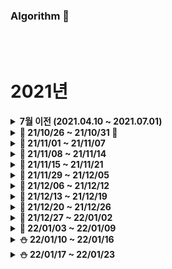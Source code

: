 ### Algorithm 📘


<br />
<br />

# 2021년
<details markdown="1">
<summary><strong> 7월 이전 (2021.04.10 ~ 2021.07.01)</strong></summary>
<br>

4월부터 7월까지 [GitBook](https://app.gitbook.com/@juhwan-dev/s/til/til)에 알고리즘 공부한 내용을 업로드하였습니다.

</details>




<details markdown="1">
<summary><strong> 🌾 21/10/26 ~ 21/10/31 🌾</strong></summary>
<br>
<br>


|                 문제              |                             풀이                             |
| :-------------------------------: | :----------------------------------------------------------- |
|프로그래머스 [거리두기 확인하기](https://bit.ly/3nN7Huz) <br> 프로그래머스 [뉴스 클러스터링](https://bit.ly/3pJU3eh) <br> BOJ 2606 [바이러스](https://www.acmicpc.net/problem/2606) <br> BOJ 2667 [단지번호붙이기](https://www.acmicpc.net/problem/2667) <br> 프로그래머스 [수식 최대화](https://bit.ly/3o0iyRZ) <br> 프로그래머스 [튜플](https://bit.ly/3CyCEJ4) <br> Codeforces #710 (Div.3) [A](https://codeforces.com/contest/1506/problem/A) <br> Codeforces #710 (Div.3) [C](https://codeforces.com/contest/1506/problem/C) <br> BOJ 11279 [최대 힙](https://www.acmicpc.net/problem/11279) |([풀이](https://bit.ly/3bcuWIp)) <br> ([풀이](https://bit.ly/3pB9WU8)) <br> ([풀이](./BaekJoon/src/_24_DFS와_BFS/바이러스_2606번.java)) <br> ([풀이](./BaekJoon/src/_24_DFS와_BFS/단지번호붙이기_2667번.java)) <br> ([풀이](https://bit.ly/2ZBmK1G)) <br> ([풀이1](https://bit.ly/3CwCHVw))([풀이2](https://bit.ly/3EpFLTS)) <br> ([풀이](https://github.com/cofocofo/cofocofo/blob/main/weekly_codeforces/M10/D30%20-%20Codeforces%20Round%20%23710%20(Div.%203)/A%20-%20Strange%20Table/A_%EA%B9%80%EC%A3%BC%ED%99%98.java)) <br> ([풀이](https://github.com/cofocofo/cofocofo/blob/main/weekly_codeforces/M10/D30%20-%20Codeforces%20Round%20%23710%20(Div.%203)/C%20-%20Double-ended%20Strings/C_%EA%B9%80%EC%A3%BC%ED%99%98.java)) <br> ([풀이](./BaekJoon/src/_22_PriorityQueue/최대_힙_11279번.java))<br> |

<br>

</details>


<details markdown="1">
<summary><strong> 🍂 21/11/01 ~ 21/11/07 </strong></summary>
<br>
<br>

|                 문제              |                             풀이                             |
| :-------------------------------: | :----------------------------------------------------------- |
| Codeforces #702 (Div.3) [A](https://codeforces.com/contest/1490/problem/A) <br> Codeforces #702 (Div.3) [B](https://codeforces.com/contest/1490/problem/B) <br> Codeforces #702 (Div.3) [C](https://codeforces.com/contest/1490/problem/C) <br> BOJ 1463 [1로 만들기](https://www.acmicpc.net/problem/1463) | ([풀이](https://github.com/cofocofo/cofocofo/blob/main/weekly_codeforces/M11/D06%20-%20Codeforces%20Round%20%23702%20(Div.%203)/A%20-%20Dense%20Array/A_%EA%B9%80%EC%A3%BC%ED%99%98.java)) <br> ([풀이](https://github.com/cofocofo/cofocofo/blob/main/weekly_codeforces/M11/D06%20-%20Codeforces%20Round%20%23702%20(Div.%203)/B%20-%20Balanced%20Remainders/B_%EA%B9%80%EC%A3%BC%ED%99%98.java)) <br> ([풀이](https://github.com/cofocofo/cofocofo/blob/main/weekly_codeforces/M11/D06%20-%20Codeforces%20Round%20%23702%20(Div.%203)/C%20-%20Sum%20of%20Cubes/C_%EA%B9%80%EC%A3%BC%ED%99%98.java)) <br> ([풀이](https://github.com/juhwankim-dev/Algorithm/blob/main/BaekJoon/src/_1463_1%EB%A1%9C_%EB%A7%8C%EB%93%A4%EA%B8%B0.java))|

<br>

</details>


<details markdown="1">
<summary><strong> 🍂 21/11/08 ~ 21/11/14 </strong></summary>
<br>
<br>

|                 문제              |                             풀이                             |
| :-------------------------------: | :----------------------------------------------------------- |
| Codeforces #697 (Div.3) [A](https://codeforces.com/contest/1475/problem/A) <br> Codeforces #697 (Div.3) [B](https://codeforces.com/contest/1475/problem/B) <br> Codeforces #697 (Div.3) [C](https://codeforces.com/contest/1475/problem/E) <br> 프로그래머스 [가장 큰 수](https://programmers.co.kr/learn/courses/30/lessons/42746) <br>  | ([풀이]()) <br> ([풀이]()) <br> ([풀이]()) <br> ([풀이](https://github.com/juhwankim-dev/ssafyAlgorithmStudy/blob/master/src/ssafyAlgorithmStudy/programmers/level2/Week12_%EA%B0%80%EC%9E%A5_%ED%81%B0_%EC%88%98.java))

<br>

</details>




<details markdown="1">
<summary><strong> 🍂 21/11/15 ~ 21/11/21 </strong></summary>
<br>
<br>

|                 문제              |                             풀이                             |
| :-------------------------------: | :----------------------------------------------------------- |
| 프로그래머스 [소수 찾기](https://programmers.co.kr/learn/courses/30/lessons/42839) <br> 프로그래머스 [게임 맵 최단거리](https://programmers.co.kr/learn/courses/30/lessons/1844) <br> 프로그래머스 [조이스틱](https://programmers.co.kr/learn/courses/30/lessons/42860) | ([풀이](https://github.com/juhwankim-dev/ssafyAlgorithmStudy/blob/master/src/ssafyAlgorithmStudy/programmers/level2/Week13_%EC%86%8C%EC%88%98_%EC%B0%BE%EA%B8%B0.java)) <br> ([풀이](https://github.com/juhwankim-dev/ssafyAlgorithmStudy/blob/master/src/ssafyAlgorithmStudy/programmers/level2/Week13_%EA%B2%8C%EC%9E%84_%EB%A7%B5_%EC%B5%9C%EB%8B%A8%EA%B1%B0%EB%A6%AC.java)) <br> ([풀이](https://github.com/juhwankim-dev/ssafyAlgorithmStudy/blob/master/src/ssafyAlgorithmStudy/programmers/level2/Week13_%EC%A1%B0%EC%9D%B4%EC%8A%A4%ED%8B%B1.java))

<br>

</details>




<details markdown="1">
<summary><strong> 🍂 21/11/29 ~ 21/12/05 </strong></summary>
<br>
<br>

|                 문제              |                             풀이                             |
| :-------------------------------: | :----------------------------------------------------------- |
| 프로그래머스 [예상 대진표](https://programmers.co.kr/learn/courses/30/lessons/12985) <br> 프로그래머스 [순위 검색](https://programmers.co.kr/learn/courses/30/lessons/72412) <br> BOJ 1012 [유기농 배추](https://www.acmicpc.net/problem/1012) <br> 산타클로스는_바빠 (직접 만든 문제) <br> BOJ 2178 [미로 탐색](https://www.acmicpc.net/problem/2178) <br> SWEA 1865 [동철이의 일 분배](https://bit.ly/3xVLS0k) <br> BOJ 7576 [토마토](https://www.acmicpc.net/problem/7576) <br> BOJ 7569 [토마토 3차원](https://www.acmicpc.net/problem/7569) | ([풀이](https://github.com/juhwankim-dev/ssafyAlgorithmStudy/blob/master/src/ssafyAlgorithmStudy/programmers/level2/Week14_%EC%98%88%EC%83%81_%EB%8C%80%EC%A7%84%ED%91%9C.java)) <br> ([풀이](https://github.com/juhwankim-dev/ssafyAlgorithmStudy/blob/master/src/ssafyAlgorithmStudy/programmers/level2/Week14_%EC%88%9C%EC%9C%84_%EA%B2%80%EC%83%89.java)) <br> ([풀이](./BaekJoon/src/_1012_유기농_배추.java)) <br> ([풀이](./SelfMade/직접만든문제_산타클로스는_바빠.java)) <br> ([풀이](./BaekJoon/src/_2178_미로_탐색.java)) <br> ([풀이](./Samsung/src/algorithm/_1865_동철이의_일_분배.java)) <br> ([풀이](./BaekJoon/src/_7576_토마토.java)) <br> ([풀이](./BaekJoon/src/_7569_토마토_3차원.java))



<br>

</details>





<details markdown="1">
<summary><strong> 🎅 21/12/06 ~ 21/12/12 </strong></summary>
<br>
<br>

|                 문제              |                             풀이                             |
| :-------------------------------: | :----------------------------------------------------------- |
| 프로그래머스 [괄호 회전하기](https://programmers.co.kr/learn/courses/30/lessons/76502) <br> 프로그래머스 [위장](https://programmers.co.kr/learn/courses/30/lessons/42578) <br> 프로그래머스 [배달](https://programmers.co.kr/learn/courses/30/lessons/12978) <br> BOJ 1697 [숨바꼭질](https://www.acmicpc.net/problem/1697) <br> BOJ 2206 [벽 부수고 이동하기](https://www.acmicpc.net/problem/2206) <br> BOJ 7562 [나이트의 이동](https://www.acmicpc.net/problem/7562) <br> BOJ 1707 [이분 그래프](https://www.acmicpc.net/problem/1707) | ([풀이](https://github.com/juhwankim-dev/ssafyAlgorithmStudy/blob/master/src/ssafyAlgorithmStudy/programmers/level2/Week15_%EA%B4%84%ED%98%B8_%ED%9A%8C%EC%A0%84%ED%95%98%EA%B8%B0.java)) <br> ([풀이](https://github.com/juhwankim-dev/ssafyAlgorithmStudy/blob/master/src/ssafyAlgorithmStudy/programmers/level2/Week15_%EC%9C%84%EC%9E%A5.java)) <br> ([풀이](https://github.com/juhwankim-dev/ssafyAlgorithmStudy/blob/master/src/ssafyAlgorithmStudy/programmers/level2/Week15_%EB%B0%B0%EB%8B%AC.java)) <br> ([풀이](./BaekJoon/src/_1697_숨바꼭질.java)) <br> ([풀이](./BaekJoon/src/_2206_벽_부수고_이동하기.java)) <br> ([풀이](./BaekJoon/src/_7562_나이트의_이동.java)) <br> ([풀이](./BaekJoon/src/_1707_이분_그래프.java))



<br>

</details>




<details markdown="1">
<summary><strong> 🎅 21/12/13 ~ 21/12/19 </strong></summary>
<br>
<br>

|                 문제              |                             풀이                             |
| :-------------------------------: | :----------------------------------------------------------- |
| 프로그래머스 [H-Index](https://programmers.co.kr/learn/courses/30/lessons/42747) <br> 프로그래머스 [다리를 지나는 트럭](https://programmers.co.kr/learn/courses/30/lessons/42583) <br> 프로그래머스 [카펫](https://programmers.co.kr/learn/courses/30/lessons/42842) <br> BOJ 2667[단지번호붙이기](https://www.acmicpc.net/problem/2667) <br> BOJ 4963[섬의 개수](https://www.acmicpc.net/problem/4963) <br> BOJ 9466[텀 프로젝트](https://www.acmicpc.net/problem/9466) <br> BOJ 2331[반복순열](https://www.acmicpc.net/problem/2331) <br> BOJ 10451[순열 사이클](https://www.acmicpc.net/problem/10451) <br> BOJ 11724[연결 요소의 개수](https://www.acmicpc.net/problem/11724) | ([풀이](https://github.com/juhwankim-dev/ssafyAlgorithmStudy/blob/master/src/ssafyAlgorithmStudy/programmers/level2/Week16_H_Index.java)) <br> ([풀이](https://github.com/juhwankim-dev/ssafyAlgorithmStudy/blob/master/src/ssafyAlgorithmStudy/programmers/level2/Week16_%EB%8B%A4%EB%A6%AC%EB%A5%BC_%EC%A7%80%EB%82%98%EB%8A%94_%ED%8A%B8%EB%9F%AD.java)) <br> ([풀이](./BaekJoon/src/_2667_단지번호붙이기_.java)) <br> ([풀이](./BaekJoon/src/_4963_섬의_개수_.java)) <br> ([풀이](https://github.com/juhwankim-dev/ssafyAlgorithmStudy/blob/master/src/ssafyAlgorithmStudy/programmers/level2/Week16_%EC%B9%B4%ED%8E%AB.java)) <br> ([풀이](./BaekJoon/src/_9466번_텀_프로젝트_.java)) <br> ([풀이](./BaekJoon/src/_2331_반복수열_.java)) <br> ([풀이](./BaekJoon/src/_10451_순열_사이클.java)) <br> ([풀이](./BaekJoon/src/_11724_연결_요소의_개수.java))


<br>

</details>




<details markdown="1">
<summary><strong> 🎅 21/12/20 ~ 21/12/26 </strong></summary>
<br>
<br>

|                 문제              |                             풀이                             |
| :-------------------------------: | :----------------------------------------------------------- |
| BOJ 2146[다리 만들기](https://www.acmicpc.net/problem/2146) <br> BOJ 1991[트리 순회](https://www.acmicpc.net/problem/1991) <br> BOJ 11725[트리의 부모 찾기](https://www.acmicpc.net/problem/11725) <br> BOJ 1167[트리의 지름](https://www.acmicpc.net/problem/1167) <br> BOJ 1967[트리의 지름](https://www.acmicpc.net/problem/1967) | ([풀이](./BaekJoon/src/_2146_다리_만들기.java)) <br> ([풀이](./BaekJoon/src/_1991번_트리_순회.java)) <br> ([풀이](./BaekJoon/src/_11725_트리의_부모_찾기.java)) <br> ([풀이](./BaekJoon/src/_1167_트리의_지름.java)) <br> ([풀이](./BaekJoon/src/_1967_트리의_지름_.java))


<br>

</details>




<details markdown="1">
<summary><strong> 🎅 21/12/27 ~ 22/01/02 </strong></summary>
<br>
<br>

|                 문제              |                             풀이                             |
| :-------------------------------: | :----------------------------------------------------------- |
| BOJ 2805[나무 자르기](https://www.acmicpc.net/problem/2805) <br> BOJ 2110[공유기 설치](https://www.acmicpc.net/problem/2110) <br> BOJ 1992[쿼드트리](https://www.acmicpc.net/problem/1992) <br> BOJ 1780[종이의 개수](https://www.acmicpc.net/problem/1780) <br> BOJ 1654[랜선 자르기](https://www.acmicpc.net/problem/1654) | ([풀이](./BaekJoon/src/_2805_나무_자르기.java)) <br> ([풀이](./BaekJoon/src/_2110_공유기_설치.java)) <br> ([풀이](./BaekJoon/src/_1992_쿼드트리.java)) <br> ([풀이](./BaekJoon/src/_1780_종이의_개수.java)) <br> ([풀이](./BaekJoon/src/_1654_랜선_자르기.java))


<br>

</details>





<details markdown="1">
<summary><strong> 🎅 22/01/03 ~ 22/01/09 </strong></summary>
<br>
<br>

|                 문제              |                             풀이                             |
| :-------------------------------: | :----------------------------------------------------------- |
| 프로그래머스 [큰 수 만들기](https://programmers.co.kr/learn/courses/30/lessons/42883) <br> 프로그래머스 [프렌즈4블록](https://programmers.co.kr/learn/courses/30/lessons/17679) <br> 프로그래머스 [피로도](https://programmers.co.kr/learn/courses/30/lessons/87946) <br> BOJ 11726[2xn 타일링](https://www.acmicpc.net/problem/11726) <br> BOJ 11047[동전 0](https://www.acmicpc.net/problem/11047) <br> BOJ 10816[숫자 카드 2](https://www.acmicpc.net/problem/10816) <br> BOJ 10815[숫자 카드](https://www.acmicpc.net/problem/10815) | ([풀이](https://github.com/juhwankim-dev/ssafyAlgorithmStudy/blob/master/src/ssafyAlgorithmStudy/programmers/level2/Week17_%ED%81%B0_%EC%88%98_%EB%A7%8C%EB%93%A4%EA%B8%B0.java)) <br> ([풀이](https://github.com/juhwankim-dev/ssafyAlgorithmStudy/blob/master/src/ssafyAlgorithmStudy/programmers/level2/Week17_%ED%94%84%EB%A0%8C%EC%A6%884%EB%B8%94%EB%A1%9D.java)) <br> ([풀이](https://github.com/juhwankim-dev/ssafyAlgorithmStudy/blob/master/src/ssafyAlgorithmStudy/programmers/level2/Week17_%ED%94%BC%EB%A1%9C%EB%8F%84.java)) <br> ([풀이](./BaekJoon/src/_11726_2xn_타일링.java)) <br> ([풀이](./BaekJoon/src/_11047_동전_0.java)) <br> ([풀이](./BaekJoon/src/_10816_숫자_카드_2.java)) <br> ([풀이](./BaekJoon/src/_10815_숫자_카드.java))



<br>

</details>





<details markdown="1">
<summary><strong> ⛄️ 22/01/10 ~ 22/01/16 </strong></summary>
<br>
<br>

|                 문제              |                             풀이                             |
| :-------------------------------: | :----------------------------------------------------------- |
| 프로그래머스 [2개 이하로 다른 비트](https://programmers.co.kr/learn/courses/30/lessons/77885) <br> 프로그래머스 [삼각 달팽이](https://programmers.co.kr/learn/courses/30/lessons/68645) <br> 프로그래머스 [영어 끝말잇기](https://programmers.co.kr/learn/courses/30/lessons/12981) <br> BOJ 14503[로봇 청소기](https://www.acmicpc.net/problem/14503) <br> BOJ 11728[배열 합치기](https://www.acmicpc.net/problem/11728) | ([풀이](https://github.com/juhwankim-dev/ssafyAlgorithmStudy/blob/master/src/ssafyAlgorithmStudy/programmers/level2/Week18_2%EA%B0%9C_%EC%9D%B4%ED%95%98%EB%A1%9C_%EB%8B%A4%EB%A5%B8_%EB%B9%84%ED%8A%B8.java)) <br> ([풀이](https://github.com/juhwankim-dev/ssafyAlgorithmStudy/blob/master/src/ssafyAlgorithmStudy/programmers/level2/Week18_%EC%82%BC%EA%B0%81_%EB%8B%AC%ED%8C%BD%EC%9D%B4.java)) <br> ([풀이](https://github.com/juhwankim-dev/ssafyAlgorithmStudy/blob/master/src/ssafyAlgorithmStudy/programmers/level2/Week18_%EC%98%81%EC%96%B4_%EB%81%9D%EB%A7%90%EC%9E%87%EA%B8%B0.java)) <br> ([풀이](./BaekJoon/src/_14503_로봇_청소기.java)) <br> ([풀이](./BaekJoon/src/_11728_배열_합치기.java))

<br>

</details>





<details markdown="1">
<summary><strong> ⛄️ 22/01/17 ~ 22/01/23 </strong></summary>
<br>
<br>

|                 문제              |                             풀이                             |
| :-------------------------------: | :----------------------------------------------------------- |
| 프로그래머스 [주식가격](https://programmers.co.kr/learn/courses/30/lessons/42584) <br> 프로그래머스 [구명보트](https://programmers.co.kr/learn/courses/30/lessons/42885) <br> BOJ 17298[오큰수](https://www.acmicpc.net/problem/17298) | ([풀이](https://github.com/juhwankim-dev/ssafyAlgorithmStudy/blob/master/src/ssafyAlgorithmStudy/programmers/level2/Week19_%EC%A3%BC%EC%8B%9D%EA%B0%80%EA%B2%A9.java)) <br> ([풀이](https://github.com/juhwankim-dev/ssafyAlgorithmStudy/blob/master/src/ssafyAlgorithmStudy/programmers/level2/Week19_%EA%B5%AC%EB%AA%85%EB%B3%B4%ED%8A%B8.java)) <br> ([풀이](./BaekJoon/src/_17298_오큰수.java))

<br>

</details>
